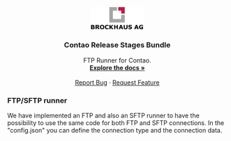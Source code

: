 <div align="center">
  <a href="https://github.com/BROCKHAUS-AG/contao-release-stages-bundle">
    <img src="/images/logo.svg" alt="Logo" width="120">
  </a>

<h3 align="center">Contao Release Stages Bundle</h3>

  <p align="center">
    FTP Runner for Contao.
  <br />
    <a href="https://github.com/BROCKHAUS-AG/contao-release-stages-bundle"><strong>Explore the docs »</strong></a>
    <br />
    <br />
    <a href="https://github.com/BROCKHAUS-AG/contao-release-stages-bundle/issues">Report Bug</a>
    ·
    <a href="https://github.com/BROCKHAUS-AG/contao-release-stages-bundle/issues">Request Feature</a>
  </p>
</div>

<h3>FTP/SFTP runner</h3>
<p>
    We have implemented an FTP and also an SFTP runner to have the possibility to use the same code for both FTP and
    SFTP connections. In the "config.json" you can define the connection type and the connection data.
</p>
